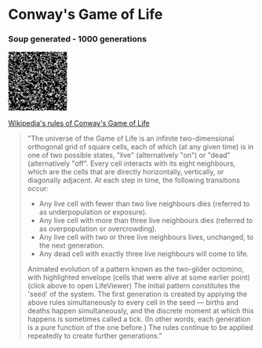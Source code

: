 # Conway's Game of Life

### Soup generated - 1000 generations 
![](simulation_high_quality.gif)


[Wikipedia's rules of Conway's Game of Life](https://conwaylife.com/wiki/Conway%27s_Game_of_Life)

> "The universe of the Game of Life is an infinite two-dimensional orthogonal grid of square cells, each of which (at any given time) is in one of two possible states, "live" (alternatively "on") or "dead" (alternatively "off". Every cell interacts with its eight neighbours, which are the cells that are directly horizontally, vertically, or diagonally adjacent. At each step in time, the following transitions occur:
> * Any live cell with fewer than two live neighbours dies (referred to as underpopulation or exposure).
> * Any live cell with more than three live neighbours dies (referred to as overpopulation or overcrowding).
> * Any live cell with two or three live neighbours lives, unchanged, to the next generation.
> * Any dead cell with exactly three live neighbours will come to life.
>
> Animated evolution of a pattern known as the two-glider octomino, with highlighted envelope (cells that were alive at some earlier point)
(click above to open LifeViewer)
The initial pattern constitutes the 'seed' of the system. The first generation is created by applying the above rules simultaneously to every cell in the seed — births and deaths happen simultaneously, and the discrete moment at which this happens is sometimes called a tick. (In other words, each generation is a pure function of the one before.) The rules continue to be applied repeatedly to create further generations."
